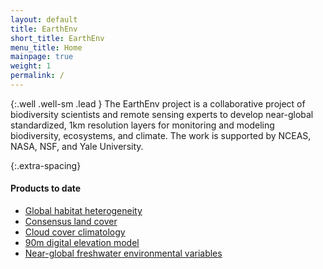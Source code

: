 ```yaml
---
layout: default
title: EarthEnv
short_title: EarthEnv
menu_title: Home
mainpage: true
weight: 1
permalink: /
---
```


{:.well .well-sm .lead }
The EarthEnv project is a collaborative project of biodiversity scientists and remote sensing experts to develop near-global standardized, 1km resolution layers for monitoring and modeling biodiversity, ecosystems, and climate. The work is supported by NCEAS, NASA, NSF, and Yale University.

{:.extra-spacing}
#### Products to date

- [Global habitat heterogeneity](texture)
- [Consensus land cover](landcover)
- [Cloud cover climatology](cloud)
- [90m digital elevation model](DEM)
- [Near-global freshwater environmental variables](streams)
